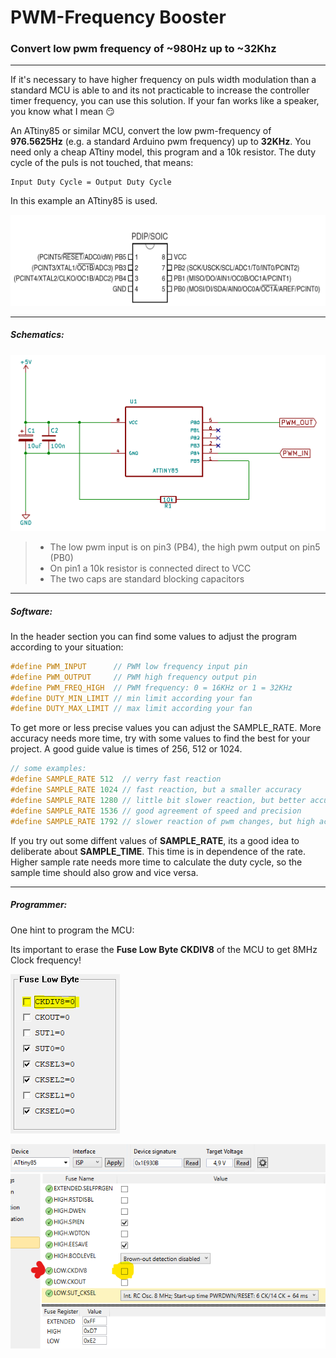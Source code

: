 # PWM-Frequency Booster
### Convert low pwm frequency of  ~980Hz up to ~32Khz
***
If it's necessary to have higher frequency on puls width modulation than a standard MCU is able to and its not practicable to increase the controller timer frequency, you can use this solution.
If your fan works like a speaker, you know what I mean :smirk:

An ATtiny85 or similar MCU, convert the low pwm-frequency of **976.5625Hz** (e.g. a standard Arduino pwm frequency) up to
**32KHz**. You need only a cheap ATtiny model, this program and a 10k resistor. The duty cycle of the puls is not touched, that means:
````
Input Duty Cycle = Output Duty Cycle
````
In this example an ATtiny85 is used.
<p align="left"><img src="img/attinyx5.png" width="550"/></p>

---
##### Schematics:

<p align="left"><img src="img/schematic.png" width="550"/></p>

>- The low pwm input is on pin3 (PB4), the high pwm output on pin5 (PB0)
>- On pin1 a 10k resistor is connected direct to VCC
>- The two caps are standard blocking capacitors
  
---
##### Software:

In the header section you can find some values to adjust the program according to your situation:
```c
#define PWM_INPUT      // PWM low frequency input pin
#define PWM_OUTPUT     // PWM high frequency output pin
#define PWM_FREQ_HIGH  // PWM frequency: 0 = 16KHz or 1 = 32KHz
#define DUTY_MIN_LIMIT // min limit according your fan 
#define DUTY_MAX_LIMIT // max limit according your fan
```

To get more or less precise values you can adjust the SAMPLE_RATE. More accuracy needs more time, try with some values to find the best for your project. A good guide value is times of 256, 512 or 1024.
```c
// some examples:
#define SAMPLE_RATE 512  // verry fast reaction
#define SAMPLE_RATE 1024 // fast reaction, but a smaller accuracy
#define SAMPLE_RATE 1280 // little bit slower reaction, but better accuracy
#define SAMPLE_RATE 1536 // good agreement of speed and precision
#define SAMPLE_RATE 1792 // slower reaction of pwm changes, but high accuracy
```
If you try out some diffent values of **SAMPLE_RATE**, its a good idea to deliberate about **SAMPLE_TIME**. This time is in dependence of the rate. Higher sample rate needs more time to calculate the duty cycle, so the sample time should also grow and vice versa.
***
##### Programmer:

One hint to program the MCU:

Its important to erase the **Fuse Low Byte CKDIV8** of the MCU to get 8MHz Clock frequency!
<p align="left"><img src="img/fuselb.png"/></p><p align="right"><img src="img/fuses_atmelice.png"/></p>
